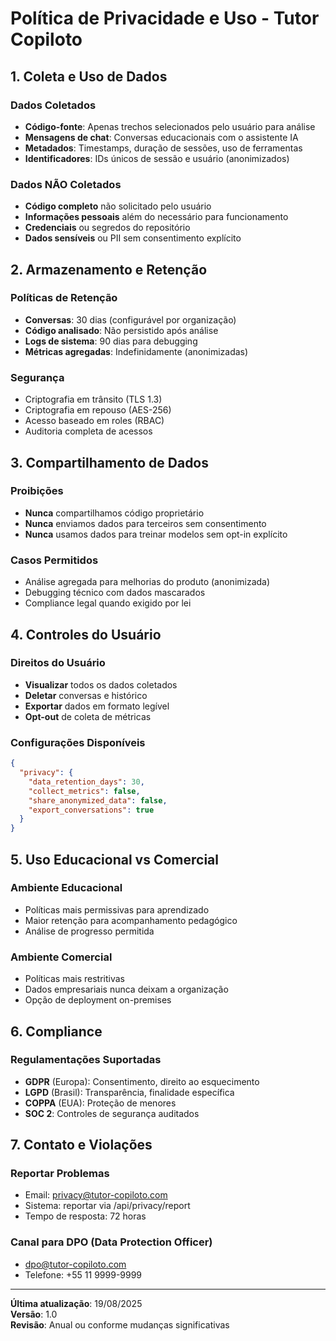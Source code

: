 # Política de Privacidade e Uso - Tutor Copiloto

## 1. Coleta e Uso de Dados

### Dados Coletados
- **Código-fonte**: Apenas trechos selecionados pelo usuário para análise
- **Mensagens de chat**: Conversas educacionais com o assistente IA
- **Metadados**: Timestamps, duração de sessões, uso de ferramentas
- **Identificadores**: IDs únicos de sessão e usuário (anonimizados)

### Dados NÃO Coletados
- **Código completo** não solicitado pelo usuário
- **Informações pessoais** além do necessário para funcionamento
- **Credenciais** ou segredos do repositório
- **Dados sensíveis** ou PII sem consentimento explícito

## 2. Armazenamento e Retenção

### Políticas de Retenção
- **Conversas**: 30 dias (configurável por organização)
- **Código analisado**: Não persistido após análise
- **Logs de sistema**: 90 dias para debugging
- **Métricas agregadas**: Indefinidamente (anonimizadas)

### Segurança
- Criptografia em trânsito (TLS 1.3)
- Criptografia em repouso (AES-256)
- Acesso baseado em roles (RBAC)
- Auditoria completa de acessos

## 3. Compartilhamento de Dados

### Proibições
- **Nunca** compartilhamos código proprietário
- **Nunca** enviamos dados para terceiros sem consentimento
- **Nunca** usamos dados para treinar modelos sem opt-in explícito

### Casos Permitidos
- Análise agregada para melhorias do produto (anonimizada)
- Debugging técnico com dados mascarados
- Compliance legal quando exigido por lei

## 4. Controles do Usuário

### Direitos do Usuário
- **Visualizar** todos os dados coletados
- **Deletar** conversas e histórico
- **Exportar** dados em formato legível
- **Opt-out** de coleta de métricas

### Configurações Disponíveis
```json
{
  "privacy": {
    "data_retention_days": 30,
    "collect_metrics": false,
    "share_anonymized_data": false,
    "export_conversations": true
  }
}
```

## 5. Uso Educacional vs Comercial

### Ambiente Educacional
- Políticas mais permissivas para aprendizado
- Maior retenção para acompanhamento pedagógico
- Análise de progresso permitida

### Ambiente Comercial
- Políticas mais restritivas
- Dados empresariais nunca deixam a organização
- Opção de deployment on-premises

## 6. Compliance

### Regulamentações Suportadas
- **GDPR** (Europa): Consentimento, direito ao esquecimento
- **LGPD** (Brasil): Transparência, finalidade específica
- **COPPA** (EUA): Proteção de menores
- **SOC 2**: Controles de segurança auditados

## 7. Contato e Violações

### Reportar Problemas
- Email: privacy@tutor-copiloto.com
- Sistema: reportar via /api/privacy/report
- Tempo de resposta: 72 horas

### Canal para DPO (Data Protection Officer)
- dpo@tutor-copiloto.com
- Telefone: +55 11 9999-9999

---

**Última atualização**: 19/08/2025  
**Versão**: 1.0  
**Revisão**: Anual ou conforme mudanças significativas
